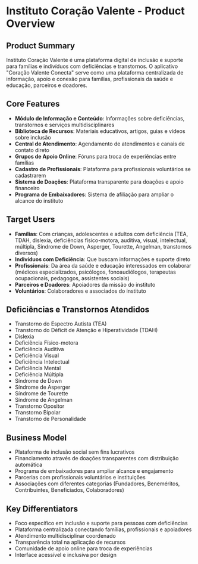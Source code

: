 # Instituto Coração Valente - Product Overview

## Product Summary

Instituto Coração Valente é uma plataforma digital de inclusão e suporte para famílias e indivíduos com deficiências e transtornos. O aplicativo "Coração Valente Conecta" serve como uma plataforma centralizada de informação, apoio e conexão para famílias, profissionais da saúde e educação, parceiros e doadores.

## Core Features

- **Módulo de Informação e Conteúdo**: Informações sobre deficiências, transtornos e serviços multidisciplinares
- **Biblioteca de Recursos**: Materiais educativos, artigos, guias e vídeos sobre inclusão
- **Central de Atendimento**: Agendamento de atendimentos e canais de contato direto
- **Grupos de Apoio Online**: Fóruns para troca de experiências entre famílias
- **Cadastro de Profissionais**: Plataforma para profissionais voluntários se cadastrarem
- **Sistema de Doações**: Plataforma transparente para doações e apoio financeiro
- **Programa de Embaixadores**: Sistema de afiliação para ampliar o alcance do instituto

## Target Users

- **Famílias**: Com crianças, adolescentes e adultos com deficiência (TEA, TDAH, dislexia, deficiências físico-motora, auditiva, visual, intelectual, múltipla, Síndrome de Down, Asperger, Tourette, Angelman, transtornos diversos)
- **Indivíduos com Deficiência**: Que buscam informações e suporte direto
- **Profissionais**: Da área da saúde e educação interessados em colaborar (médicos especializados, psicólogos, fonoaudiólogos, terapeutas ocupacionais, pedagogos, assistentes sociais)
- **Parceiros e Doadores**: Apoiadores da missão do instituto
- **Voluntários**: Colaboradores e associados do instituto

## Deficiências e Transtornos Atendidos

- Transtorno do Espectro Autista (TEA)
- Transtorno do Déficit de Atenção e Hiperatividade (TDAH)
- Dislexia
- Deficiência Físico-motora
- Deficiência Auditiva
- Deficiência Visual
- Deficiência Intelectual
- Deficiência Mental
- Deficiência Múltipla
- Síndrome de Down
- Síndrome de Asperger
- Síndrome de Tourette
- Síndrome de Angelman
- Transtorno Opositor
- Transtorno Bipolar
- Transtorno de Personalidade

## Business Model

- Plataforma de inclusão social sem fins lucrativos
- Financiamento através de doações transparentes com distribuição automática
- Programa de embaixadores para ampliar alcance e engajamento
- Parcerias com profissionais voluntários e instituições
- Associações com diferentes categorias (Fundadores, Beneméritos, Contribuintes, Beneficiados, Colaboradores)

## Key Differentiators

- Foco específico em inclusão e suporte para pessoas com deficiências
- Plataforma centralizada conectando famílias, profissionais e apoiadores
- Atendimento multidisciplinar coordenado
- Transparência total na aplicação de recursos
- Comunidade de apoio online para troca de experiências
- Interface acessível e inclusiva por design